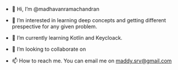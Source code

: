 - 👋 Hi, I’m @madhavanramachandran

- 👀 I’m interested in learning deep concepts and getting different prespective for any given problem.

- 🌱 I’m currently learning Kotlin and Keycloack.

- 💞️ I’m looking to collaborate on 

- 📫 How to reach me. You can email me on maddy.srv@gmail.com

<!---
madhavanramachandran/madhavanramachandran is a ✨ special ✨ repository because its `README.md` (this file) appears on your GitHub profile.
You can click the Preview link to take a look at your changes.
--->
